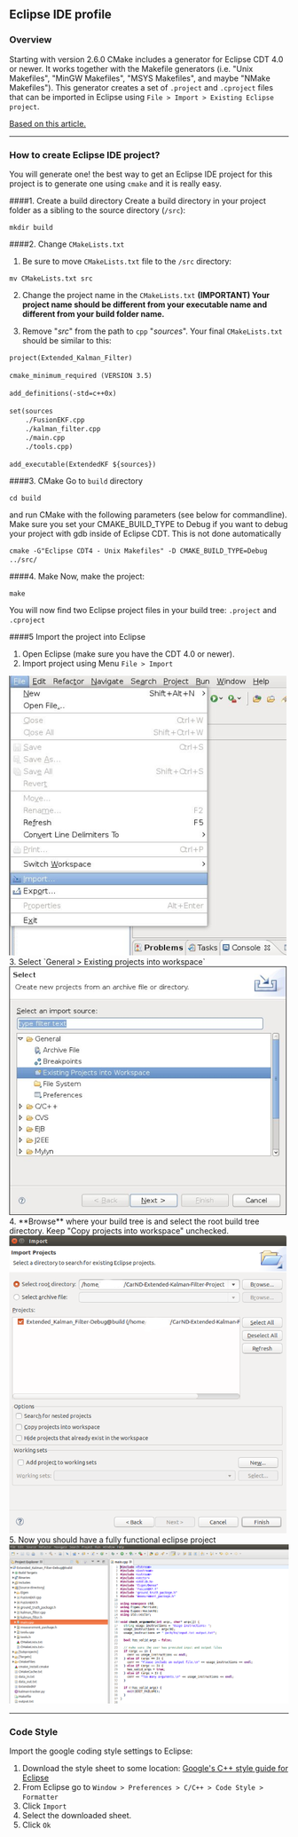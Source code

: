 ## Eclipse IDE profile

### Overview

Starting with version 2.6.0 CMake includes a generator for Eclipse CDT 4.0 or newer. It works together with the Makefile generators (i.e. "Unix Makefiles", "MinGW Makefiles", "MSYS Makefiles", and maybe "NMake Makefiles"). This generator creates a set of `.project` and `.cproject` files that can be imported in Eclipse using `File > Import > Existing Eclipse project`.

[Based on this article.](https://cmake.org/Wiki/Eclipse_CDT4_Generator)

---
### How to create Eclipse IDE project?

You will generate one!  the best way to get an Eclipse IDE project for this project is to generate one using `cmake` and it is really easy.

####1. Create a build directory
Create a build directory in your project folder as a sibling to the source directory (`/src`):

```
mkdir build
```

####2. Change `CMakeLists.txt`

1. Be sure to move `CMakeLists.txt` file to the `/src` directory:
```
mv CMakeLists.txt src
```
2. Change the project name in the  `CMakeLists.txt` 
**(IMPORTANT) Your project name should be different from your executable name and different from your build folder name.**

3. Remove  "_src_" from the path to `cpp` "_sources_". Your final `CMakeLists.txt`  should be similar to this:
```
project(Extended_Kalman_Filter)

cmake_minimum_required (VERSION 3.5)

add_definitions(-std=c++0x)

set(sources
    ./FusionEKF.cpp
    ./kalman_filter.cpp
    ./main.cpp
    ./tools.cpp)

add_executable(ExtendedKF ${sources})
```
####3. CMake 
Go to `build` directory
```
cd build
```

and run CMake with the following parameters (see below for commandline). Make sure you set your CMAKE_BUILD_TYPE to Debug if you want to debug your project with gdb inside of Eclipse CDT. This is not done automatically
```
cmake -G"Eclipse CDT4 - Unix Makefiles" -D CMAKE_BUILD_TYPE=Debug ../src/
```
####4. Make
Now, make the project:
```
make
```
You will now find two Eclipse project files in your build tree:  `.project` and `.cproject`

####5 Import the project into Eclipse

1. Open Eclipse (make sure you have the CDT 4.0 or newer).
2. Import project using Menu `File > Import`
<img src="./images/Capture-EclipseMenuFileImport.jpg" width="500">
3. Select `General > Existing projects into workspace`
<img src="./images/Capture-EclipseProjectsIntoWorkspace.jpg" width="500">
4. **Browse** where your build tree is and select the root build tree directory. Keep "Copy projects into workspace" unchecked.
<img src="./images/Capture-Import-2.png" width="500">
5. Now you should have a fully functional eclipse project
<img src="./images/Capture-Final.png" width="800">

---
### Code Style
Import the google coding style settings to Eclipse:
1. Download the style sheet to some location:
[Google's C++ style guide for Eclipse](https://github.com/google/styleguide/blob/gh-pages/eclipse-cpp-google-style.xml)
2. From Eclipse go to `Window > Preferences > C/C++ > Code Style > Formatter`
3. Click `Import`
4. Select the downloaded sheet.
5. Click `Ok`